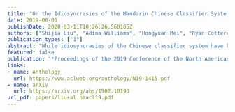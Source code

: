 ```yaml
---
title: "On the Idiosyncrasies of the Mandarin Chinese Classifier System"
date: 2019-06-01
publishDate: 2020-03-11T10:26:26.560105Z
authors: ["Shijia Liu", "Adina Williams", "Hongyuan Mei", "Ryan Cotterell"]
publication_types: ["1"]
abstract: "While idiosyncrasies of the Chinese classifier system have been a richly studied topic among linguists (Adams and Conklin, 1973; Erbaugh, 1986; Lakoff, 1986), not much work has been done to quantify them with statistical methods. In this paper, we introduce an information-theoretic approach to measuring idiosyncrasy; we examine how much the uncertainty in Mandarin Chinese classifiers can be reduced by knowing semantic information about the nouns that the classifiers modify. Using the empirical distribution of classifiers from the parsed Chinese Gigaword corpus (Graff et al., 2005), we compute the mutual information (in bits) between the distribution over classifiers and distributions over other linguistic quantities. We investigate whether semantic classes of nouns and adjectives differ in how much they reduce uncertainty in classifier choice, and find that it is not fully idiosyncratic; while there are no obvious trends for the majority of semantic classes, shape nouns reduce uncertainty in classifier choice the most."
featured: false
publication: "*Proceedings of the 2019 Conference of the North American Chapter of the Association for Computational Linguistics: Human Language Technologies*"
links:
- name: Anthology
  url: https://www.aclweb.org/anthology/N19-1415.pdf
- name: arXiv
  url: https://arxiv.org/abs/1902.10193
url_pdf: papers/liu+al.naacl19.pdf
---
```


